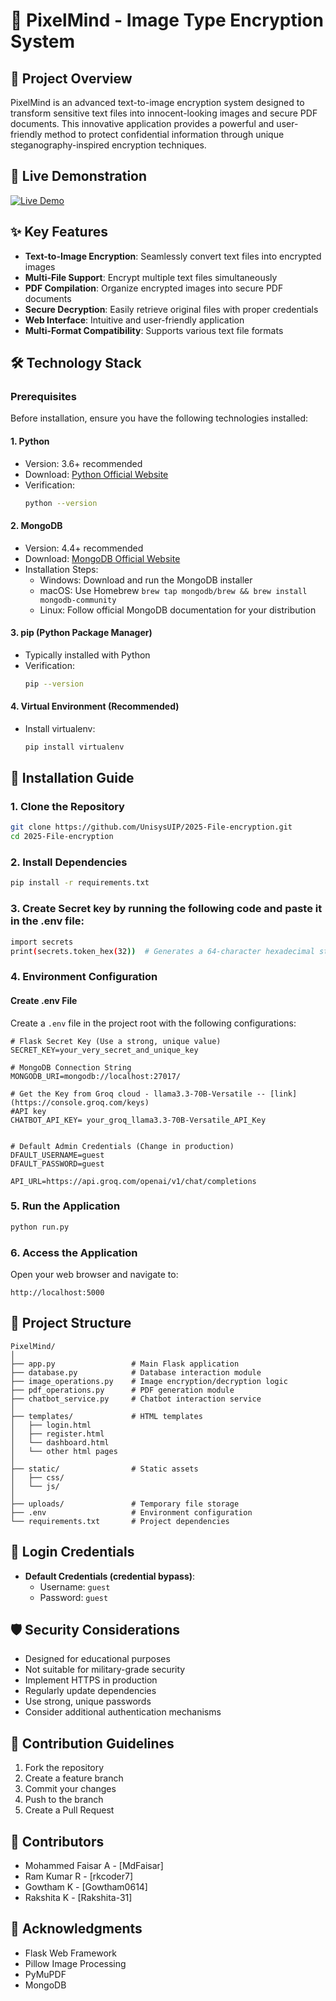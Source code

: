 # 🔐 PixelMind - Image Type Encryption System

## 📖 Project Overview

PixelMind is an advanced text-to-image encryption system designed to transform sensitive text files into innocent-looking images and secure PDF documents. This innovative application provides a powerful and user-friendly method to protect confidential information through unique steganography-inspired encryption techniques.

## 🚀 Live Demonstration

[![Live Demo](https://img.shields.io/badge/Live-Demo-success?style=for-the-badge)](https://pixelminds.pythonanywhere.com/)

## ✨ Key Features

- **Text-to-Image Encryption**: Seamlessly convert text files into encrypted images
- **Multi-File Support**: Encrypt multiple text files simultaneously
- **PDF Compilation**: Organize encrypted images into secure PDF documents
- **Secure Decryption**: Easily retrieve original files with proper credentials
- **Web Interface**: Intuitive and user-friendly application
- **Multi-Format Compatibility**: Supports various text file formats

## 🛠 Technology Stack

### Prerequisites

Before installation, ensure you have the following technologies installed:

#### 1. Python
- Version: 3.6+ recommended
- Download: [Python Official Website](https://www.python.org/downloads/)
- Verification:
  ```bash
  python --version
  ```

#### 2. MongoDB
- Version: 4.4+ recommended
- Download: [MongoDB Official Website](https://www.mongodb.com/try/download/community)
- Installation Steps:
  - Windows: Download and run the MongoDB installer
  - macOS: Use Homebrew `brew tap mongodb/brew && brew install mongodb-community`
  - Linux: Follow official MongoDB documentation for your distribution

#### 3. pip (Python Package Manager)
- Typically installed with Python
- Verification:
  ```bash
  pip --version
  ```

#### 4. Virtual Environment (Recommended)
- Install virtualenv:
  ```bash
  pip install virtualenv
  ```

## 🚀 Installation Guide

### 1. Clone the Repository
```bash
git clone https://github.com/UnisysUIP/2025-File-encryption.git
cd 2025-File-encryption
```

### 2. Install Dependencies
```bash
pip install -r requirements.txt
```

### 3. Create Secret key by running the following code and paste it in the .env file:
```bash
import secrets
print(secrets.token_hex(32))  # Generates a 64-character hexadecimal string
```
### 4. Environment Configuration

#### Create .env File
Create a `.env` file in the project root with the following configurations:

```plaintext
# Flask Secret Key (Use a strong, unique value)
SECRET_KEY=your_very_secret_and_unique_key

# MongoDB Connection String
MONGODB_URI=mongodb://localhost:27017/

# Get the Key from Groq cloud - llama3.3-70B-Versatile -- [link](https://console.groq.com/keys)
#API key
CHATBOT_API_KEY= your_groq_llama3.3-70B-Versatile_API_Key


# Default Admin Credentials (Change in production)
DFAULT_USERNAME=guest
DFAULT_PASSWORD=guest

API_URL=https://api.groq.com/openai/v1/chat/completions

```


### 5. Run the Application
```bash
python run.py
```

### 6. Access the Application
Open your web browser and navigate to:
```
http://localhost:5000
```

## 📂 Project Structure

```
PixelMind/
│
├── app.py                 # Main Flask application
├── database.py            # Database interaction module
├── image_operations.py    # Image encryption/decryption logic
├── pdf_operations.py      # PDF generation module
├── chatbot_service.py     # Chatbot interaction service
│
├── templates/             # HTML templates
│   ├── login.html
│   ├── register.html
│   └── dashboard.html
│   └── other html pages
│
├── static/                # Static assets
│   ├── css/
│   └── js/
│
├── uploads/               # Temporary file storage
├── .env                   # Environment configuration
└── requirements.txt       # Project dependencies
```

## 🔐 Login Credentials

- **Default Credentials (credential bypass)**:
  - Username: `guest`
  - Password: `guest`
## 🛡️ Security Considerations

- Designed for educational purposes
- Not suitable for military-grade security
- Implement HTTPS in production
- Regularly update dependencies
- Use strong, unique passwords
- Consider additional authentication mechanisms

## 🔄 Contribution Guidelines

1. Fork the repository
2. Create a feature branch
3. Commit your changes
4. Push to the branch
5. Create a Pull Request


## 👥 Contributors

- Mohammed Faisar A - [MdFaisar]
- Ram Kumar R - [rkcoder7]
- Gowtham K - [Gowtham0614]
- Rakshita K - [Rakshita-31]

## 🙏 Acknowledgments

- Flask Web Framework
- Pillow Image Processing
- PyMuPDF
- MongoDB
